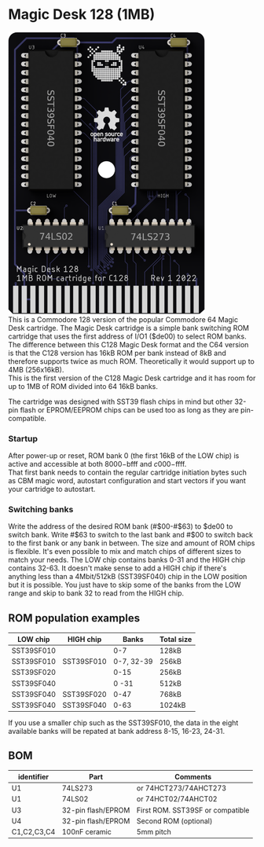 # Magic Desk 128 (1MB)

<img src="rev1\images\render-top-names.png" alt="Render top" width="400"/><br/>
This is a Commodore 128 version of the popular Commodore 64 Magic Desk cartridge.
The Magic Desk cartridge is a simple bank switching ROM cartridge that uses the first address of I/O1 ($de00) to select ROM banks. The difference between this C128 Magic Desk format and the C64 version is that the C128 version has 16kB ROM per bank instead of 8kB and therefore supports twice as much ROM. Theoretically it would support up to 4MB (256x16kB).  
This is the first version of the C128 Magic Desk cartridge and it has room for up to 1MB of ROM divided into 64 16kB banks.

The cartridge was designed with SST39 flash chips in mind but other 32-pin flash or EPROM/EEPROM chips can be used too as long as they are pin-compatible.

### Startup
After power-up or reset, ROM bank 0 (the first 16kB of the LOW chip) is active and accessible at both $8000-$bfff and $c000-$ffff.  
That first bank needs to contain the regular cartridge initiation bytes such as CBM magic word, autostart configuration and start vectors if you want your cartridge to autostart.

### Switching banks
Write the address of the desired ROM bank (#$00-#$63) to $de00 to switch bank. Write #$63 to switch to the last bank and #$00 to switch back to the first bank or any bank in between.
The size and amount of ROM chips is flexible. It's even possible to mix and match chips of different sizes to match your needs.
The LOW chip contains banks 0-31 and the HIGH chip contains 32-63. 
It doesn't make sense to add a HIGH chip if there's anything less than a 4Mbit/512kB (SST39SF040) chip in the LOW position but it is possible. You just have to skip some of the banks from the LOW range and skip to bank 32 to read from the HIGH chip.

## ROM population examples
|LOW chip   |HIGH chip	|Banks      |Total size |
|----------	|----------	|-----	    |----------	|
|SST39SF010	|           |0-7        |128kB      |
|SST39SF010	|SST39SF010	|0-7, 32-39 |256kB		|
|SST39SF020	|           |0-15		|256kB	  	|
|SST39SF040	|           |0 -31      |512kB      |
|SST39SF040	|SST39SF020	|0-47		|768kB		|
|SST39SF040	|SST39SF040	|0-63		|1024kB	  	|

If you use a smaller chip such as the SST39SF010, the data in the eight available banks will be repated at bank address 8-15, 16-23, 24-31.

## BOM
|identifier |Part                 |Comments                         |
|----------	|----------	          |-----							|
|U1         |74LS273              |or 74HCT273/74AHCT273            |
|U1         |74LS02               |or 74HCT02/74AHCT02              |
|U3         |32-pin flash/EPROM   |First ROM. SST39SF or compatible |
|U4         |32-pin flash/EPROM   |Second ROM (optional)            |
|C1,C2,C3,C4|100nF ceramic        |5mm pitch                        |
